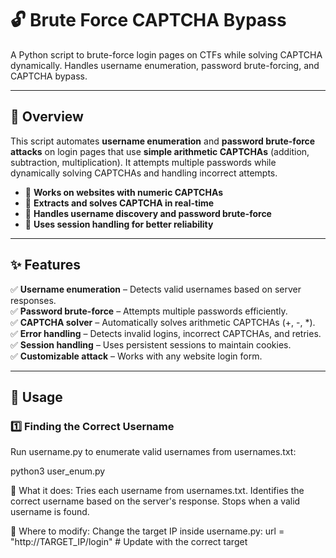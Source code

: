 # 🔓 Brute Force CAPTCHA Bypass  

A Python script to brute-force login pages on CTFs while solving CAPTCHA dynamically. Handles username enumeration, password brute-forcing, and CAPTCHA bypass.

---

## 📌 Overview  
This script automates **username enumeration** and **password brute-force attacks** on login pages that use **simple arithmetic CAPTCHAs** (addition, subtraction, multiplication). It attempts multiple passwords while dynamically solving CAPTCHAs and handling incorrect attempts.  

- 🔹 **Works on websites with numeric CAPTCHAs**  
- 🔹 **Extracts and solves CAPTCHA in real-time**  
- 🔹 **Handles username discovery and password brute-force**  
- 🔹 **Uses session handling for better reliability**  

---

## ✨ Features  
✅ **Username enumeration** – Detects valid usernames based on server responses.  
✅ **Password brute-force** – Attempts multiple passwords efficiently.  
✅ **CAPTCHA solver** – Automatically solves arithmetic CAPTCHAs (+, -, *).  
✅ **Error handling** – Detects invalid logins, incorrect CAPTCHAs, and retries.  
✅ **Session handling** – Uses persistent sessions to maintain cookies.  
✅ **Customizable attack** – Works with any website login form.  

---

## 🚀 Usage  

### 1️⃣ Finding the Correct Username
Run username.py to enumerate valid usernames from usernames.txt:

python3 user_enum.py

🔹 What it does:
Tries each username from usernames.txt.
Identifies the correct username based on the server's response.
Stops when a valid username is found.

🔹 Where to modify:
Change the target IP inside username.py:
url = "http://TARGET_IP/login"  # Update with the correct target
